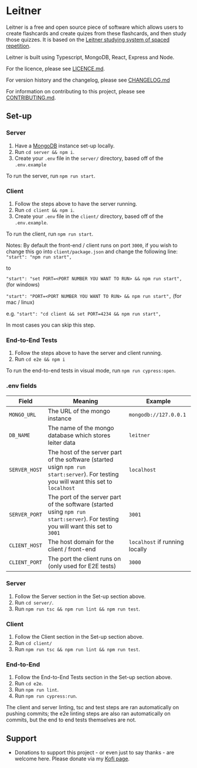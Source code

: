 # Leitner
Leitner is a free and open source piece of software which allows users to create flashcards and create quizes from these flashcards, and then study those quizzes. It is based on the [Leitner studying system of spaced repetition](https://en.wikipedia.org/wiki/Leitner_system).

Leitner is built using Typescript, MongoDB, React, Express and Node.

For the licence, please see [LICENCE.md](LICENCE.md).

For version history and the changelog, please see [CHANGELOG.md](CHANGELOG.md)

For information on contributing to this project, please see [CONTRIBUTING.md](CONTRIBUTING.md).

## Set-up
### Server
1. Have a [MongoDB](https://www.mongodb.com/) instance set-up locally.
2. Run `cd server && npm i`.
3. Create your `.env` file in the `server/` directory, based off of the `.env.example`

To run the server, run `npm run start`.

### Client
1. Follow the steps above to have the server running.
2. Run `cd client && npm i`.
3. Create your `.env` file in the `client/` directory, based off of the `.env.example`.

To run the client, run `npm run start`.

Notes:
By default the front-end / client runs on port `3000`, if you wish to change this go into `client/package.json` and change the following line:
`"start": "npm run start",`

to

`"start": "set PORT=<PORT NUMBER YOU WANT TO RUN> && npm run start",` (for windows)

`"start": "PORT=<PORT NUMBER YOU WANT TO RUN> && npm run start",` (for mac / linux)

e.g.
  `"start": "cd client && set PORT=4234 && npm run start",`

In most cases you can skip this step.

### End-to-End Tests
1. Follow the steps above to have the server and client running.
2. Run `cd e2e && npm i`

To run the end-to-end tests in visual mode, run `npm run cypress:open`.

### .env fields
Field|Meaning|Example
----|--------|------|
`MONGO_URL`|The URL of the mongo instance|`mongodb://127.0.0.1`
`DB_NAME`|The name of the mongo database which stores leiter data|`leitner`
`SERVER_HOST`|The host of the server part of the software (started usign `npm run start:server`). For testing you will want this set to `localhost`|`localhost`
`SERVER_PORT`|The port of the server part of the software (started using `npm run start:server`). For testing you will want this set to `3001`|`3001`
`CLIENT_HOST`|The host domain for the client / front-end|`localhost` if running locally|
`CLIENT_PORT`|The port the client runs on (only used for E2E tests)|`3000`

### Server
1. Follow the Server section in the Set-up section above.
2. Run `cd server/`.
3. Run `npm run tsc && npm run lint && npm run test`.

### Client
1. Follow the Client section in the Set-up section above.
2. Run `cd client/`
3. Run `npm run tsc && npm run lint && npm run test`.

### End-to-End
1. Follow the End-to-End Tests section in the Set-up section above.
2. Run `cd e2e`.
3. Run `npm run lint`.
4. Run `npm run cypress:run`.

The client and server linting, tsc and test steps are ran automatically on pushing commits; the e2e linting steps are also ran automatically on commits, but the end to end tests themselves are not.

## Support
* Donations to support this project - or even just to say thanks - are welcome here. Please donate via my [Kofi page](https://ko-fi.com/jringram).